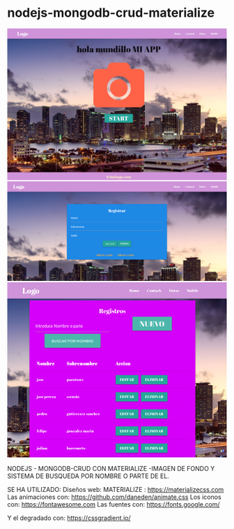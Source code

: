 # nodejs-mongodb-crud-materialize
![Alt text](nodejs-mongo-materialize-crud.jpg)
![Alt text](nodejs-mongo-materialize-crud2.png)
![Alt text](nodejs-mongo-materialize-crud3.png)


NODEJS - MONGODB-CRUD CON MATERIALIZE -IMAGEN DE FONDO Y SISTEMA DE BUSQUEDA POR NOMBRE O PARTE DE EL.

SE HA UTILIZADO: Diseños web: MATERIALIZE : https://materializecss.com 
Las animaciones con: https://github.com/daneden/animate.css 
Los iconos con: https://fontawesome.com Las fuentes con: https://fonts.google.com/

Y el degradado con: https://cssgradient.io/
